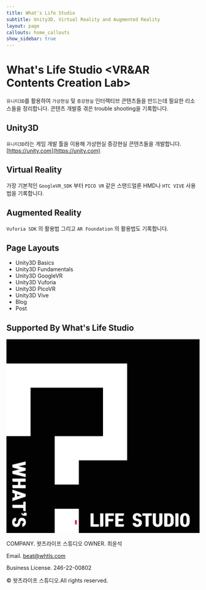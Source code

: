 ```yaml
---
title: What's Life Studio
subtitle: Unity3D, Virtual Reality and Augmented Reality
layout: page
callouts: home_callouts
show_sidebar: true
---
```


# What's Life Studio <VR&AR Contents Creation Lab>

`유니티3D`를 활용하여 `가상현실` 및 `증강현실` 인터렉티브 콘텐츠들을 만드는데 필요한 리소스들을 정리합니다. 콘텐츠 개발중 겪은 trouble shooting을 기록합니다.  

## Unity3D

`유니티3D`라는 게임 개발 툴을 이용해 가상현실 증강현실 콘텐츠들을 개발합니다. [https://unity.com](https://unity.com)

## Virtual Reality

가장 기본적인 `GoogleVR_SDK` 부터 `PICO VR` 같은 스탠드얼론 HMD나 `HTC VIVE` 사용법을 기록합니다.

## Augmented Reality

`Vuforia SDK` 의 활용법 그리고 `AR Foundation` 의 활용법도 기록합니다.

## Page Layouts

* Unity3D Basics
* Unity3D Fundamentals
* Unity3D GoogleVR
* Unity3D Vuforia
* Unity3D PicoVR
* Unity3D Vive
* Blog
* Post

## Supported By What's Life Studio

[![JetBrains](img/logoWhtls.png)](https://www.whtls.com)


COMPANY. 왓츠라이프 스튜디오 OWNER. 최윤석  
  
Email. beat@whtls.com  

Business License. 246-22-00802  
  
© 왓츠라이프 스튜디오.All rights reserved.  
